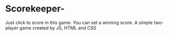 # Scorekeeper-
Just click to score in this game. You can set a winning score. A simple two-player game created by JS, HTML and CSS
